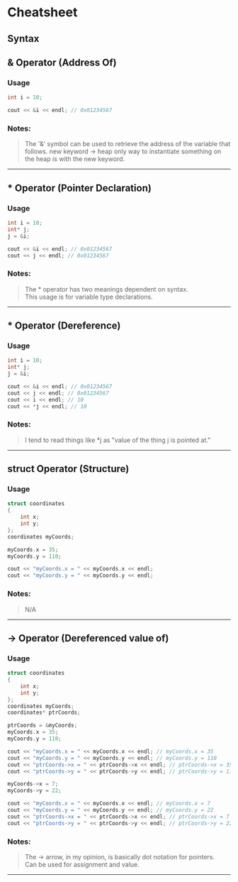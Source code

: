 # Cheatsheet

## **Syntax**  
  
## & Operator (Address Of)
### Usage
```c++
int i = 10;

cout << &i << endl; // 0x01234567
```  

### Notes:
> The '&' symbol can be used to retrieve the address of the variable that follows.
> new keyword -> heap
> only way to instantiate something on the heap is with the new keyword.

---
## * Operator (Pointer Declaration)
### Usage
```c++
int i = 10;
int* j;
j = &i;

cout << &i << endl; // 0x01234567
cout << j << endl; // 0x01234567
```  

### Notes:
> The * operator has two meanings dependent on syntax.  
> This usage is for variable type declarations.

---
## * Operator (Dereference)
### Usage
```c++
int i = 10;
int* j;
j = &i;

cout << &i << endl; // 0x01234567
cout << j << endl; // 0x01234567
cout << i << endl; // 10
cout << *j << endl; // 10
```  

### Notes:
> I tend to read things like *j as "value of the thing j is pointed at."

---
## struct Operator (Structure)
### Usage
```c++
struct coordinates
{
    int x;
    int y;
};
coordinates myCoords;

myCoords.x = 35;
myCoords.y = 110;

cout << "myCoords.x = " << myCoords.x << endl;
cout << "myCoords.y = " << myCoords.y << endl;
```  

### Notes:
> N/A

---
## -> Operator (Dereferenced value of)
### Usage
```c++
struct coordinates
{
    int x;
    int y;
};
coordinates myCoords;
coordinates* ptrCoords;

ptrCoords = &myCoords;
myCoords.x = 35;
myCoords.y = 110;

cout << "myCoords.x = " << myCoords.x << endl; // myCoords.x = 35
cout << "myCoords.y = " << myCoords.y << endl; // myCoords.y = 110
cout << "ptrCoords->x = " << ptrCoords->x << endl; // ptrCoords->x = 35
cout << "ptrCoords->y = " << ptrCoords->y << endl; // ptrCoords->y = 110

myCoords->x = 7;
myCoords->y = 22;

cout << "myCoords.x = " << myCoords.x << endl; // myCoords.x = 7
cout << "myCoords.y = " << myCoords.y << endl; // myCoords.y = 22
cout << "ptrCoords->x = " << ptrCoords->x << endl; // ptrCoords->x = 7
cout << "ptrCoords->y = " << ptrCoords->y << endl; // ptrCoords->y = 22

```  

### Notes:
> The -> arrow, in my opinion, is basically dot notation for pointers.  
> Can be used for assignment and value.

---
